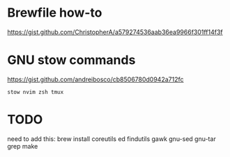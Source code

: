 # Brewfile how-to
https://gist.github.com/ChristopherA/a579274536aab36ea9966f301ff14f3f

# GNU stow commands
https://gist.github.com/andreibosco/cb8506780d0942a712fc

```
stow nvim zsh tmux
```

# TODO

need to add this:
brew install coreutils ed findutils gawk gnu-sed gnu-tar grep make

